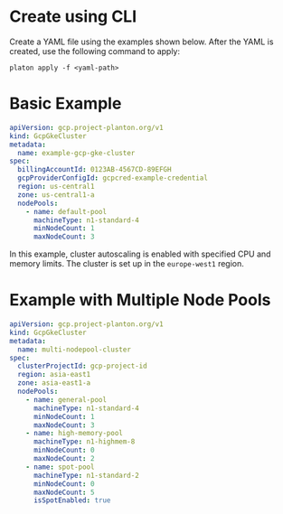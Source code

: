 # Create using CLI

Create a YAML file using the examples shown below. After the YAML is created, use the following command to apply:

```shell
platon apply -f <yaml-path>
```

# Basic Example

```yaml
apiVersion: gcp.project-planton.org/v1
kind: GcpGkeCluster
metadata:
  name: example-gcp-gke-cluster
spec:
  billingAccountId: 0123AB-4567CD-89EFGH
  gcpProviderConfigId: gcpcred-example-credential
  region: us-central1
  zone: us-central1-a
  nodePools:
    - name: default-pool
      machineType: n1-standard-4
      minNodeCount: 1
      maxNodeCount: 3
```

In this example, cluster autoscaling is enabled with specified CPU and memory limits. The cluster is set up in the
`europe-west1` region.

# Example with Multiple Node Pools

```yaml
apiVersion: gcp.project-planton.org/v1
kind: GcpGkeCluster
metadata:
  name: multi-nodepool-cluster
spec:
  clusterProjectId: gcp-project-id
  region: asia-east1
  zone: asia-east1-a
  nodePools:
    - name: general-pool
      machineType: n1-standard-4
      minNodeCount: 1
      maxNodeCount: 3
    - name: high-memory-pool
      machineType: n1-highmem-8
      minNodeCount: 0
      maxNodeCount: 2
    - name: spot-pool
      machineType: n1-standard-2
      minNodeCount: 0
      maxNodeCount: 5
      isSpotEnabled: true
```
